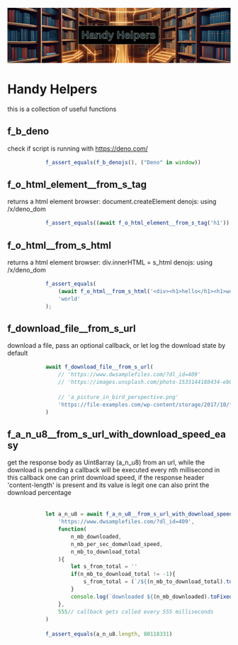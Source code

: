 <!-- {"s_msg":"this file was automatically generated","s_by":"f_generate_markdown.module.js","s_ts_created":"Tue Oct 31 2023 01:29:02 GMT+0100 (Central European Standard Time)","n_ts_created":1698712142278} -->
![handy helpers logo](./logo_banner.png)
# Handy Helpers
this is a collection of useful functions
## f_b_deno
check if script is running with https://deno.com/
```javascript
            f_assert_equals(f_b_denojs(), ("Deno" in window))
```
## f_o_html_element__from_s_tag
returns a html element
browser:  document.createElement
denojs: using /x/deno_dom
```javascript
            f_assert_equals((await f_o_html_element__from_s_tag('h1')).tagName, 'H1');
```
## f_o_html__from_s_html
returns a html element
browser:  div.innerHTML = s_html
denojs: using /x/deno_dom
```javascript
            f_assert_equals(
                (await f_o_html__from_s_html('<div><h1>hello</h1><h1>world</h1></div>')).querySelectorAll('h1')[1].innerText,
                'world'
            );
```
## f_download_file__from_s_url
download a file, pass an optional callback, or let log the download state by default
```javascript
            await f_download_file__from_s_url(
                // 'https://www.dwsamplefiles.com/?dl_id=409'
                // 'https://images.unsplash.com/photo-1533144188434-eb0442504392?auto=format&fit=crop&q=80&w=3948&ixlib=rb-4.0.3&ixid=M3wxMjA3fDB8MHxwaG90by1wYWdlfHx8fGVufDB8fHx8fA%3D%3D',
                
                // 'a_picture_in_bird_perspective.png'
                'https://file-examples.com/wp-content/storage/2017/10/file_example_JPG_2500kB.jpg'
            )

```
## f_a_n_u8__from_s_url_with_download_speed_easy
get the response body as Uint8array (a_n_u8) from an url, while the download is pending a callback will be executed every nth millisecond
in this callback one can print download speed, if the response header 'content-length' is present and its value is legit
one can also print the download percentage
```javascript

            let a_n_u8 = await f_a_n_u8__from_s_url_with_download_speed_easy(
                'https://www.dwsamplefiles.com/?dl_id=409', 
                function(
                    n_mb_downloaded, 
                    n_mb_per_sec_domwnload_speed, 
                    n_mb_to_download_total
                ){
                    let s_from_total = ''
                    if(n_mb_to_download_total != -1){
                        s_from_total = (`/${(n_mb_to_download_total).toFixed(0)}`)
                    }
                    console.log(`downloaded ${(n_mb_downloaded).toFixed(0)}${s_from_total}(MB) @ ${n_mb_per_sec_domwnload_speed.toFixed(2)} MB/s`)
                },
                555// callback gets called every 555 milliseconds
            )

            f_assert_equals(a_n_u8.length, 80118331)
```